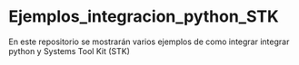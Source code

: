 # Ejemplos_integracion_python_STK
En este repositorio se mostrarán varios ejemplos de como integrar integrar python y Systems Tool Kit (STK) 
